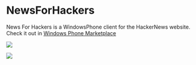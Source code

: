 NewsForHackers
==========

News For Hackers is a WindowsPhone client for the HackerNews website. Check it out in [Windows Phone Marketplace](http://www.windowsphone.com/en-us/store/app/news-for-hackers/b1d29f2c-cf2a-453a-bfcd-fc9c1592951d) 

![](http://imgur.com/ayFVM.png)

![](http://i.imgur.com/3VdNe.png)

